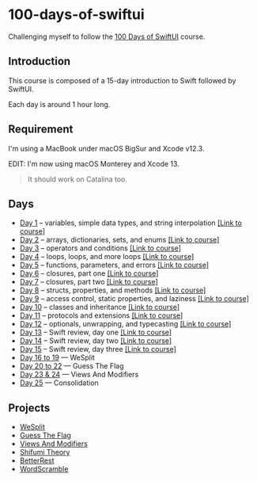 # 100-days-of-swiftui

Challenging myself to follow the [100 Days of SwiftUI](https://www.hackingwithswift.com/100/swiftui) course.

## Introduction

This course is composed of a 15-day introduction to Swift followed by SwiftUI.

Each day is around 1 hour long.

## Requirement

I'm using a MacBook under macOS BigSur and Xcode v12.3.

EDIT: I'm now using macOS Monterey and Xcode 13.

> It should work on Catalina too.

## Days

- [Day 1](https://github.com/Rymfire/100-days-of-swiftui/tree/master/Day001) – variables, simple data types, and string interpolation [\[Link to course\]](https://www.hackingwithswift.com/100/swiftui/1)
- [Day 2](https://github.com/Rymfire/100-days-of-swiftui/tree/master/Day002) – arrays, dictionaries, sets, and enums [\[Link to course\]](https://www.hackingwithswift.com/100/swiftui/2)
- [Day 3](https://github.com/Rymfire/100-days-of-swiftui/tree/master/Day003) – operators and conditions [\[Link to course\]](https://www.hackingwithswift.com/100/swiftui/3)
- [Day 4](https://github.com/Rymfire/100-days-of-swiftui/tree/master/Day004) – loops, loops, and more loops [\[Link to course\]](https://www.hackingwithswift.com/100/swiftui/4)
- [Day 5](https://github.com/Rymfire/100-days-of-swiftui/tree/master/Day005) – functions, parameters, and errors [\[Link to course\]](https://www.hackingwithswift.com/100/swiftui/5)
- [Day 6](https://github.com/Rymfire/100-days-of-swiftui/tree/master/Day006) – closures, part one [\[Link to course\]](https://www.hackingwithswift.com/100/swiftui/6)
- [Day 7](https://github.com/Rymfire/100-days-of-swiftui/tree/master/Day006) – closures, part two [\[Link to course\]](https://www.hackingwithswift.com/100/swiftui/7)
- [Day 8](https://github.com/Rymfire/100-days-of-swiftui/tree/master/Day008) – structs, properties, and methods [\[Link to course\]](https://www.hackingwithswift.com/100/swiftui/8)
- [Day 9](https://github.com/Rymfire/100-days-of-swiftui/tree/master/Day008) – access control, static properties, and laziness [\[Link to course\]](https://www.hackingwithswift.com/100/swiftui/9)
- [Day 10](https://github.com/Rymfire/100-days-of-swiftui/tree/master/Day010) – classes and inheritance [\[Link to course\]](https://www.hackingwithswift.com/100/swiftui/10)
- [Day 11](https://github.com/Rymfire/100-days-of-swiftui/tree/master/Day011) – protocols and extensions [\[Link to course\]](https://www.hackingwithswift.com/100/swiftui/11)
- [Day 12](https://github.com/Rymfire/100-days-of-swiftui/tree/master/Day012) – optionals, unwrapping, and typecasting [\[Link to course\]](https://www.hackingwithswift.com/100/swiftui/12)
- [Day 13](https://github.com/Rymfire/100-days-of-swiftui/tree/master/Day013) – Swift review, day one [\[Link to course\]](https://www.hackingwithswift.com/100/swiftui/13)
- [Day 14](https://github.com/Rymfire/100-days-of-swiftui/tree/master/Day014) – Swift review, day two [\[Link to course\]](https://www.hackingwithswift.com/100/swiftui/14)
- [Day 15](https://github.com/Rymfire/100-days-of-swiftui/tree/master/Day015) – Swift review, day three [\[Link to course\]](https://www.hackingwithswift.com/100/swiftui/15)
- [Day 16 to 19](https://github.com/Rymfire/100-days-of-swiftui/tree/master/WeSplit) — WeSplit
- [Day 20 to 22](https://github.com/Rymfire/100-days-of-swiftui/tree/main/Guess%20The%20Flag) — Guess The Flag
- [Day 23 & 24](https://github.com/Rymfire/100-days-of-swiftui/tree/main/ViewsAndModifiers) — Views And Modifiers
- [Day 25](https://github.com/Rymfire/100-days-of-swiftui/tree/main/Shifumi%20Theory) — Consolidation

## Projects

- [WeSplit](https://github.com/Rymfire/100-days-of-swiftui/tree/master/WeSplit)
- [Guess The Flag](https://github.com/Rymfire/100-days-of-swiftui/tree/main/Guess%20The%20Flag)
- [Views And Modifiers](https://github.com/Rymfire/100-days-of-swiftui/tree/main/ViewsAndModifiers)
- [Shifumi Theory](https://github.com/Rymfire/100-days-of-swiftui/tree/main/Shifumi%20Theory)
- [BetterRest](https://github.com/Rymfire/100-days-of-swiftui/tree/main/BetterRest)
- [WordScramble](https://github.com/Rymfire/100-days-of-swiftui/tree/main/WordScramble)
